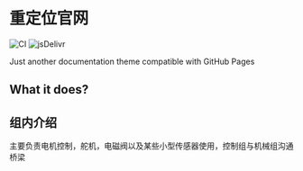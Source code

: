 # 重定位官网

![CI](https://github.com/rundocs/jekyll-rtd-theme/workflows/CI/badge.svg?branch=develop)
![jsDelivr](https://data.jsdelivr.com/v1/package/gh/rundocs/jekyll-rtd-theme/badge)

Just another documentation theme compatible with GitHub Pages

## What it does?

## 组内介绍

主要负责电机控制，舵机，电磁阀以及某些小型传感器使用，控制组与机械组沟通桥梁
